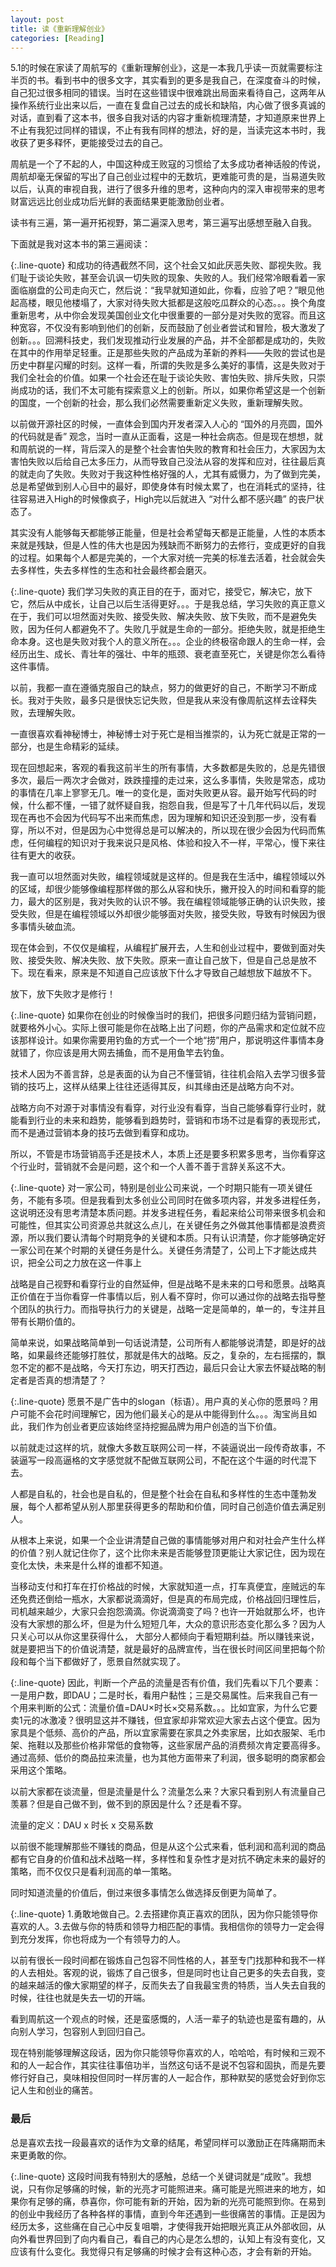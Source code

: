 ```yaml
---
layout: post
title: 读《重新理解创业》
categories: [Reading]
---
```


5.1的时候在家读了周航写的《重新理解创业》，这是一本我几乎读一页就需要标注半页的书。看到书中的很多文字，其实看到的更多是我自己，在深度奋斗的时候，自己犯过很多相同的错误。当时在这些错误中很难跳出局面来看待自己，这两年从操作系统行业出来以后，一直在复盘自己过去的成长和缺陷，内心做了很多真诚的对话，直到看了这本书，很多自我对话的内容才重新梳理清楚，才知道原来世界上不止有我犯过同样的错误，不止有我有同样的想法，好的是，当读完这本书时，我收获了更多释怀，更能接受过去的自己。

周航是一个了不起的人，中国这种成王败寇的习惯给了太多成功者神话般的传说，周航却毫无保留的写出了自己创业过程中的无数坑，更难能可贵的是，当易道失败以后，认真的审视自我，进行了很多升维的思考，这种向内的深入审视带来的思考财富远远比创业成功后光鲜的表面结果更能激励创业者。

读书有三遍，第一遍开拓视野，第二遍深入思考，第三遍写出感想至融入自我。

下面就是我对这本书的第三遍阅读：

{:.line-quote} 和成功的待遇截然不同，这个社会又如此厌恶失败、鄙视失败。我们耻于谈论失败，甚至会讥讽一切失败的现象、失败的人。我们经常冷眼看着一家面临崩盘的公司走向灭亡，然后说：“我早就知道如此，你看，应验了吧？”眼见他起高楼，眼见他楼塌了，大家对待失败大抵都是这般吃瓜群众的心态。。。换个角度重新思考，从中你会发现美国创业文化中很重要的一部分是对失败的宽容。而且这种宽容，不仅没有影响到他们的创新，反而鼓励了创业者尝试和冒险，极大激发了创新。。。回溯科技史，我们发现推动行业发展的产品，并不全部都是成功的，失败在其中的作用举足轻重。正是那些失败的产品成为革新的养料——失败的尝试也是历史中群星闪耀的时刻。这样一看，所谓的失败是多么美好的事情，这是失败对于我们全社会的价值。如果一个社会还在耻于谈论失败、害怕失败、排斥失败，只崇尚成功的话，我们不太可能有探索意义上的创新。所以，如果你希望这是一个创新的国度，一个创新的社会，那么我们必然需要重新定义失败，重新理解失败。

以前做开源社区的时候，一直体会到国内开发者深入人心的 “国外的月亮圆，国外的代码就是香” 观念，当时一直从正面看，这是一种社会病态。但是现在想想，就和周航说的一样，背后深入的是整个社会害怕失败的教育和社会压力，大家因为太害怕失败以后给自己太多压力，从而导致自己没法从容的发挥和应对，往往最后真的就走向了失败。失败对于我这种性格好强的人，尤其有威慑力，为了做到完美，总是希望做到别人心目中的最好，即使身体有时候太累了，也在消耗式的坚持，往往容易进入High的时候像疯子，High完以后就进入 “对什么都不感兴趣” 的丧尸状态了。

其实没有人能够每天都能够正能量，但是社会希望每天都是正能量，人性的本质本来就是残缺，但是人性的伟大也是因为残缺而不断努力的去修行，变成更好的自我的过程。如果每个人都是完美的，一个大家对统一完美的标准去活着，社会就会失去多样性，失去多样性的生态和社会最终都会磨灭。

{:.line-quote} 我们学习失败的真正目的在于，面对它，接受它，解决它，放下它，然后从中成长，让自己以后生活得更好。。。于是我总结，学习失败的真正意义在于，我们可以坦然面对失败、接受失败、解决失败、放下失败，而不是避免失败，因为任何人都避免不了。失败几乎就是生命的一部分。拒绝失败，就是拒绝生命本身。这也是失败对我个人的意义所在。。。企业的终极宿命跟人的生命一样，会经历出生、成长、青壮年的强壮、中年的瓶颈、衰老直至死亡，关键是你怎么看待这件事情。

以前，我都一直在遵循克服自己的缺点，努力的做更好的自己，不断学习不断成长。我对于失败，最多只是很快忘记失败，但是我从来没有像周航这样去诠释失败，去理解失败。

一直很喜欢看神秘博士，神秘博士对于死亡是相当推崇的，认为死亡就是正常的一部分，也是生命精彩的延续。

现在回想起来，客观的看我这前半生的所有事情，大多数都是失败的，总是先错很多次，最后一两次才会做对，跌跌撞撞的走过来，这么多事情，失败是常态，成功的事情在几率上寥寥无几。唯一的变化是，面对失败更从容。最开始写代码的时候，什么都不懂，一错了就怀疑自我，抱怨自我，但是写了十几年代码以后，发现现在再也不会因为代码写不出来而焦虑，因为理解和知识还没到那一步，没有看穿，所以不对，但是因为心中觉得总是可以解决的，所以现在很少会因为代码而焦虑，任何编程的知识对于我来说只是风格、体验和投入不一样，平常心，慢下来往往有更大的收获。

我一直可以坦然面对失败，编程领域就是这样的。但是我在生活中，编程领域以外的区域，却很少能够像编程那样做的那么从容和快乐，撇开投入的时间和看穿的能力，最大的区别是，我对失败的认识不够。我在编程领域能够正确的认识失败，接受失败，但是在编程领域以外却很少能够面对失败，接受失败，导致有时候因为很多事情头破血流。

现在体会到，不仅仅是编程，从编程扩展开去，人生和创业过程中，要做到面对失败、接受失败、解决失败、放下失败。原来一直让自己放下，但是自己总是放不下。现在看来，原来是不知道自己应该放下什么才导致自己越想放下越放不下。

放下，放下失败才是修行！

{:.line-quote} 如果你在创业的时候像当时的我们，把很多问题归结为营销问题，就要格外小心。实际上很可能是你在战略上出了问题，你的产品需求和定位就不应该那样设计。如果你需要用钓鱼的方式一个一个地“捞”用户，那说明这件事情本身就错了，你应该是用大网去捕鱼，而不是用鱼竿去钓鱼。

技术人因为不善言辞，总是表面的认为自己不懂营销，往往机会陷入去学习很多营销的技巧上，这样从结果上往往还适得其反，纠其缘由还是战略方向不对。

战略方向不对源于对事情没有看穿，对行业没有看穿，当自己能够看穿行业时，就能看到行业的未来和趋势，能够看到趋势时，营销和市场不过是看穿的表现形式，而不是通过营销本身的技巧去做到看穿和成功。

所以，不管是市场营销高手还是技术人，本质上还是要多积累多思考，当你看穿这个行业时，营销就不会是问题，这个和一个人善不善于言辞关系这不大。

{:.line-quote}
对一家公司，特别是创业公司来说，一个时期只能有一项关键任务，不能有多项。但是我看到太多创业公司同时在做多项内容，并发多进程任务，这说明还没有思考清楚本质问题。并发多进程任务，看起来给公司带来很多机会和可能性，但其实公司资源总共就这么点儿，在关键任务之外做其他事情都是浪费资源，所以我们要认清每个时期竞争的关键和本质。只有认识清楚，你才能够确定好一家公司在某个时期的关键任务是什么。关键任务清楚了，公司上下才能达成共识，把全公司之力放在这一件事上

战略是自己视野和看穿行业的自然延伸，但是战略不是未来的口号和愿景。战略真正价值在于当你看穿一件事情以后，别人看不穿时，你可以通过你的战略去指导整个团队的执行力。而指导执行力的关键是，战略一定是简单的，单一的，专注并且带有长期价值的。

简单来说，如果战略简单到一句话说清楚，公司所有人都能够说清楚，即是好的战略，如果最终还能够打胜仗，那就是伟大的战略。反之，复杂的，左右摇摆的，飘忽不定的都不是战略，今天打东边，明天打西边，最后只会让大家去怀疑战略的制定者是否真的想清楚了？

{:.line-quote} 愿景不是广告中的slogan（标语）。用户真的关心你的愿景吗？用户可能不会花时间理解它，因为他们最关心的是从中能得到什么。。。淘宝尚且如此，我们作为创业者更应该始终坚持挖掘品牌为用户创造的当下价值。

以前就走过这样的坑，就像大多数互联网公司一样，不装逼说出一段传奇故事，不装逼写一段高逼格的文字感觉就不配做互联网公司，不配在这个牛逼的时代混下去。

人都是自私的，社会也是自私的，但是整个社会在自私和多样性的生态中蓬勃发展，每个人都希望从别人那里获得更多的帮助和价值，同时自己创造价值去满足别人。

从根本上来说，如果一个企业讲清楚自己做的事情能够对用户和对社会产生什么样的价值？别人就记住你了，这个比你未来是否能够登顶更能让大家记住，因为现在变化太快，未来是什么样的谁都不知道。

当移动支付和打车在打价格战的时候，大家就知道一点，打车真便宜，座贼远的车还免费还倒给一瓶水，大家都说滴滴好，但是真的布局完成，价格战回归理性后，司机越来越少，大家只会抱怨滴滴。你说滴滴变了吗？也许一开始就那么坏，也许没有大家想的那么坏，但是为什么短短几年，大众的意识形态变化那么多？因为人只关心可以从你这里获得什么， 大部分人都倾向于看短期利益。所以赚钱来说，就是要把当下的价值说清楚，就是最好的品牌宣传，当在很长时间区间里把每个阶段和每个当下都做好了，愿景自然就实现了。

{:.line-quote} 因此，判断一个产品的流量是否有价值，我们先看以下几个要素：一是用户数，即DAU；二是时长，看用户黏性；三是交易属性。后来我自己有一个用来判断的公式：流量价值=DAU×时长×交易系数。。。比如宜家，为什么它要卖1元的冰激凌？很明显这并不赚钱，但宜家却非常欢迎大家去占这个便宜。因为家具是个低频、高价的产品，所以宜家需要在家具之外卖家居，比如衣服架、毛巾架、拖鞋以及那些价格非常低的食物等，这些家居产品的消费频次肯定要高得多。通过高频、低价的商品拉来流量，也为其他方面带来了利润，很多聪明的商家都会采用这个策略。

以前大家都在谈流量，但是流量是什么？流量怎么来？大家只看到别人有流量自己羡慕？但是自己做不到，做不到的原因是什么？还是看不穿。

流量的定义：DAU x 时长 x 交易系数

以前很不能理解那些不赚钱的商品，但是从这个公式来看，低利润和高利润的商品都有它自身的价值和战术战略一样，多样性和复杂性才是对抗不确定未来的最好的策略，而不仅仅只是看利润高的单一策略。

同时知道流量的价值后，倒过来很多事情怎么做选择反倒更为简单了。

{:.line-quote}
1.勇敢地做自己。2.去搭建你真正喜欢的团队，因为你只能领导你喜欢的人。3.去做与你的特质和领导力相匹配的事情。我相信你的领导力一定会得到充分发挥，你也将成为一个有领导力的人。

以前有很长一段时间都在锻炼自己包容不同性格的人，甚至专门找那种和我不一样的人去相处。客观的说，锻炼了自己很多，但是同时也让自己更多的失去自我，变的越来越活的像大家期望的样子，反而失去了自我最宝贵的特质，当人失去自我的时候，往往也就是失去一切的开端。

看到周航这一个观点的时候，还是蛮感慨的，人活一辈子的轨迹也是蛮有趣的，从向别人学习，包容别人到回归自己。

现在特别能够理解这段话，因为你只能领导你喜欢的人，哈哈哈，有时候和三观不和的人一起合作，其实往往事倍功半，当然这句话不是说不包容和固执，而是先要修行好自己，臭味相投但同时一样厉害的人一起合作，那种默契的感觉会好到你忘记人生和创业的痛苦。

### 最后

总是喜欢去找一段最喜欢的话作为文章的结尾，希望同样可以激励正在阵痛期而未来更勇敢的你。

{:.line-quote}
这段时间我有特别大的感触，总结一个关键词就是“成败”。我想说，只有你足够痛的时候，新的光亮才可能照进来。痛可能是光照进来的地方，如果你有足够的痛，恭喜你，你可能有新的开始，因为新的光亮可能照到你。在易到的创业中我经历了各种各样的事情，直到今年还遇到一些很痛苦的事情。正是因为经历太多，这些痛在自己心中反复咀嚼，才使得我开始把眼光真正从外部收回，从向外看世界回到了向内看自己，看自己的内心是怎么想的，认知上有没有变化，又应该有什么变化。我觉得只有足够痛的时候才会有这种心态，才会有新的开始。
